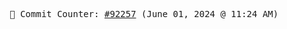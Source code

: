 <p align="center">
    <samp>
        📮 Commit Counter: <a href="https://github.com/Javascript-void0/Javascript-void0/commits/main">#92257</a> (June 01, 2024 @ 11:24 AM)
    </samp>
</p>